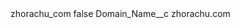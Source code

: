 <?xml version="1.0" encoding="UTF-8"?>
<CustomMetadata xmlns="http://soap.sforce.com/2006/04/metadata" xmlns:xsi="http://www.w3.org/2001/XMLSchema-instance" xmlns:xsd="http://www.w3.org/2001/XMLSchema">
    <label>zhorachu_com</label>
    <protected>false</protected>
    <values>
        <field>Domain_Name__c</field>
        <value xsi:type="xsd:string">zhorachu.com</value>
    </values>
</CustomMetadata>
